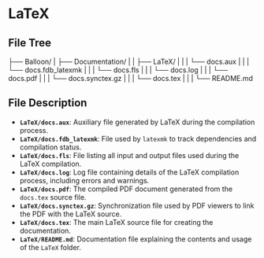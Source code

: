 
# LaTeX

## File Tree
├── Balloon/
|   ├── Documentation/
|   |   ├── LaTeX/
|   |   |   └── docs.aux
|   |   |   └── docs.fdb_latexmk
|   |   |   └── docs.fls
|   |   |   └── docs.log
|   |   |   └── docs.pdf
|   |   |   └── docs.synctex.gz
|   |   |   └── docs.tex
|   |   |   └── README.md

## File Description
- **`LaTeX/docs.aux`**: Auxiliary file generated by LaTeX during the compilation process.
- **`LaTeX/docs.fdb_latexmk`**: File used by `latexmk` to track dependencies and compilation status.
- **`LaTeX/docs.fls`**: File listing all input and output files used during the LaTeX compilation.
- **`LaTeX/docs.log`**: Log file containing details of the LaTeX compilation process, including errors and warnings.
- **`LaTeX/docs.pdf`**: The compiled PDF document generated from the `docs.tex` source file.
- **`LaTeX/docs.synctex.gz`**: Synchronization file used by PDF viewers to link the PDF with the LaTeX source.
- **`LaTeX/docs.tex`**: The main LaTeX source file for creating the documentation.
- **`LaTeX/README.md`**: Documentation file explaining the contents and usage of the `LaTeX` folder.

